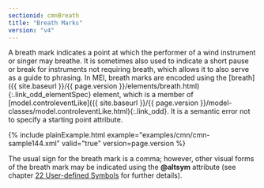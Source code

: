 ```yaml
---
sectionid: cmnBreath
title: "Breath Marks"
version: "v4"
---
```




A breath mark indicates a point at which the performer of a wind instrument
or singer may breathe. It is sometimes also used to indicate a short pause or break
for
instruments <span class="hi">not</span> requiring breath, which allows it to also serve as
a guide to phrasing. In MEI, breath marks are encoded using the [breath]({{ site.baseurl }}/{{ page.version }}/elements/breath.html){:.link_odd_elementSpec} element, which is a member of [model.controleventLike]({{ site.baseurl }}/{{ page.version }}/model-classes/model.controleventLike.html){:.link_odd}. It is a semantic error not to specify a starting point
attribute.


{% include plainExample.html example="examples/cmn/cmn-sample144.xml" valid="true" version=page.version %}


The usual sign for the breath mark is a comma; however, other visual forms of the
breath
mark may be indicated using the **@altsym** attribute (see chapter 
<a class="link_ptr" title="User-defined Symbols" href="{{ site.baseurl }}/{{ page.version }}/guidelines/userSymbols.html">22 User-defined Symbols</a> for further details).


